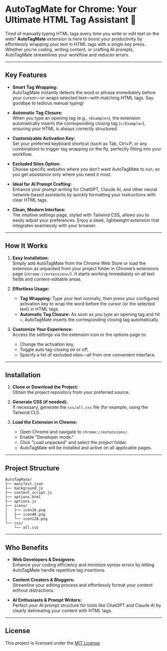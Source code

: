 # AutoTagMate for Chrome: Your Ultimate HTML Tag Assistant 🚀

Tired of manually typing HTML tags every time you write or edit text on the web? **AutoTagMate** extension is here to boost your productivity by effortlessly wrapping your text in HTML tags with a single key press. Whether you’re coding, writing content, or crafting AI prompts, AutoTagMate streamlines your workflow and reduces errors.

---

## Key Features

- **Smart Tag Wrapping:**  
  AutoTagMate instantly detects the word or phrase immediately before your cursor—or wraps selected text—with matching HTML tags. Say goodbye to tedious manual typing!

- **Automatic Tag Closure:**  
  When you type an opening tag (e.g., `<Example>`), the extension automatically inserts the corresponding closing tag (`</Example>`), ensuring your HTML is always correctly structured.

- **Customizable Activation Key:**  
  Set your preferred keyboard shortcut (such as Tab, Ctrl+P, or any combination) to trigger tag wrapping on the fly, perfectly fitting into your workflow.

- **Excluded Sites Option:**  
  Choose specific websites where you don’t want AutoTagMate to run, so you get assistance only where you need it most.

- **Ideal for AI Prompt Crafting:**  
  Enhance your prompt writing for ChatGPT, Claude AI, and other neural network-based assistants by quickly formatting your instructions with clear HTML tags.

- **Clean, Modern Interface:**  
  The intuitive settings page, styled with Tailwind CSS, allows you to easily adjust your preferences. Enjoy a sleek, lightweight extension that integrates seamlessly with your browser.

---

## How It Works

1. **Easy Installation:**  
   Simply add AutoTagMate from the Chrome Web Store or load the extension as unpacked from your project folder in Chrome’s extensions page (`chrome://extensions/`). It starts working immediately on all text fields and content-editable areas.

2. **Effortless Usage:**  
   - **Tag Wrapping:** Type your text normally, then press your configured activation key to wrap the word before the cursor (or the selected text) in HTML tags.
   - **Automatic Tag Closure:** As soon as you type an opening tag and hit `>`, AutoTagMate inserts the corresponding closing tag automatically.

3. **Customize Your Experience:**  
   Access the settings via the extension icon or the options page to:
   - Change the activation key,
   - Toggle auto tag-closing on or off,
   - Specify a list of excluded sites—all from one convenient interface.

---

## Installation

1. **Clone or Download the Project:**  
   Obtain the project repository from your preferred source.

2. **Generate CSS (if needed):**  
   If necessary, generate the `css/all.css` file (for example, using the Tailwind CLI).

3. **Load the Extension in Chrome:**
   - Open Chrome and navigate to `chrome://extensions/`.
   - Enable "Developer mode."
   - Click "Load unpacked" and select the project folder.
   - AutoTagMate will be installed and active on all applicable pages.

---

## Project Structure

```plaintext
AutoTagMate/
├── manifest.json
├── background.js
├── content_script.js
├── options.html
├── options.js
├── icons/
│   ├── icon16.png
│   ├── icon48.png
│   └── icon128.png
└── css/
    └── all.css
```

---

## Who Benefits

- **Web Developers & Designers:**  
  Enhance your coding efficiency and minimize syntax errors by letting AutoTagMate handle repetitive tag insertions.

- **Content Creators & Bloggers:**  
  Streamline your editing process and effortlessly format your content without distractions.

- **AI Enthusiasts & Prompt Writers:**  
  Perfect your AI prompt structure for tools like ChatGPT and Claude AI by clearly delineating your content with HTML tags.

---

## License

This project is licensed under the [MIT License](LICENSE).
